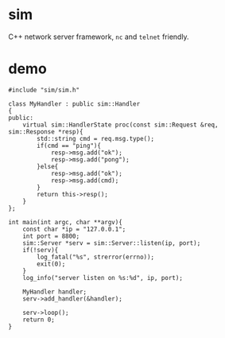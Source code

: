 # sim

C++ network server framework, `nc` and `telnet` friendly.


# demo

	#include "sim/sim.h"
	
	class MyHandler : public sim::Handler
	{
	public:
		virtual sim::HandlerState proc(const sim::Request &req, sim::Response *resp){
			std::string cmd = req.msg.type();
			if(cmd == "ping"){
				resp->msg.add("ok");
				resp->msg.add("pong");
			}else{
				resp->msg.add("ok");
				resp->msg.add(cmd);
			}
			return this->resp();
		}
	};
	
	int main(int argc, char **argv){
		const char *ip = "127.0.0.1";
		int port = 8800;
		sim::Server *serv = sim::Server::listen(ip, port);
		if(!serv){
			log_fatal("%s", strerror(errno));
			exit(0);
		}
		log_info("server listen on %s:%d", ip, port);
	
		MyHandler handler;
		serv->add_handler(&handler);
	
		serv->loop();
		return 0;
	}


